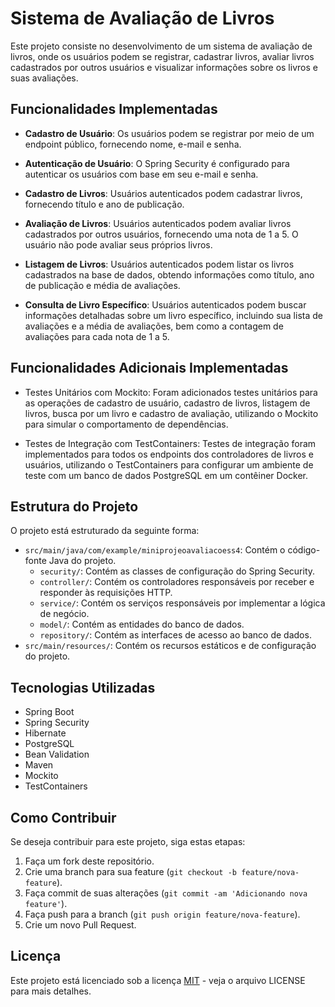 # Sistema de Avaliação de Livros

Este projeto consiste no desenvolvimento de um sistema de avaliação de livros, onde os usuários podem se registrar, cadastrar livros, avaliar livros cadastrados por outros usuários e visualizar informações sobre os livros e suas avaliações.

## Funcionalidades Implementadas

- **Cadastro de Usuário**: Os usuários podem se registrar por meio de um endpoint público, fornecendo nome, e-mail e senha.

- **Autenticação de Usuário**: O Spring Security é configurado para autenticar os usuários com base em seu e-mail e senha.

- **Cadastro de Livros**: Usuários autenticados podem cadastrar livros, fornecendo título e ano de publicação.

- **Avaliação de Livros**: Usuários autenticados podem avaliar livros cadastrados por outros usuários, fornecendo uma nota de 1 a 5. O usuário não pode avaliar seus próprios livros.

- **Listagem de Livros**: Usuários autenticados podem listar os livros cadastrados na base de dados, obtendo informações como título, ano de publicação e média de avaliações.

- **Consulta de Livro Específico**: Usuários autenticados podem buscar informações detalhadas sobre um livro específico, incluindo sua lista de avaliações e a média de avaliações, bem como a contagem de avaliações para cada nota de 1 a 5.

## Funcionalidades Adicionais Implementadas

- Testes Unitários com Mockito: Foram adicionados testes unitários para as operações de cadastro de usuário, cadastro de livros, listagem de livros, busca por um livro e cadastro de avaliação, utilizando o Mockito para simular o comportamento de dependências.

- Testes de Integração com TestContainers: Testes de integração foram implementados para todos os endpoints dos controladores de livros e usuários, utilizando o TestContainers para configurar um ambiente de teste com um banco de dados PostgreSQL em um contêiner Docker.

## Estrutura do Projeto

O projeto está estruturado da seguinte forma:

- `src/main/java/com/example/miniprojeoavaliacoess4`: Contém o código-fonte Java do projeto.
  - `security/`: Contém as classes de configuração do Spring Security.
  - `controller/`: Contém os controladores responsáveis por receber e responder às requisições HTTP.
  - `service/`: Contém os serviços responsáveis por implementar a lógica de negócio.
  - `model/`: Contém as entidades do banco de dados.
  - `repository/`: Contém as interfaces de acesso ao banco de dados.
- `src/main/resources/`: Contém os recursos estáticos e de configuração do projeto.

## Tecnologias Utilizadas

- Spring Boot
- Spring Security
- Hibernate
- PostgreSQL
- Bean Validation
- Maven
- Mockito
- TestContainers

## Como Contribuir

Se deseja contribuir para este projeto, siga estas etapas:

1. Faça um fork deste repositório.
2. Crie uma branch para sua feature (`git checkout -b feature/nova-feature`).
3. Faça commit de suas alterações (`git commit -am 'Adicionando nova feature'`).
4. Faça push para a branch (`git push origin feature/nova-feature`).
5. Crie um novo Pull Request.

## Licença

Este projeto está licenciado sob a licença [MIT](LICENSE) - veja o arquivo LICENSE para mais detalhes.

